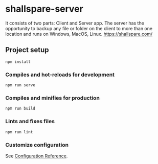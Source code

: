 # shallspare-server

It consists of two parts: Client and Server app. The server has the opportunity to backup any file or folder on the client to more than one location and runs on Windows, MacOS, Linux.
https://shallspare.com/
## Project setup
```
npm install
```

### Compiles and hot-reloads for development
```
npm run serve
```

### Compiles and minifies for production
```
npm run build
```

### Lints and fixes files
```
npm run lint
```

### Customize configuration
See [Configuration Reference](https://cli.vuejs.org/config/).
